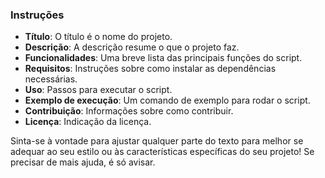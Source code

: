 
### Instruções
- **Título**: O título é o nome do projeto.
- **Descrição**: A descrição resume o que o projeto faz.
- **Funcionalidades**: Uma breve lista das principais funções do script.
- **Requisitos**: Instruções sobre como instalar as dependências necessárias.
- **Uso**: Passos para executar o script.
- **Exemplo de execução**: Um comando de exemplo para rodar o script.
- **Contribuição**: Informações sobre como contribuir.
- **Licença**: Indicação da licença.

Sinta-se à vontade para ajustar qualquer parte do texto para melhor se adequar ao seu estilo ou às características específicas do seu projeto! Se precisar de mais ajuda, é só avisar.
